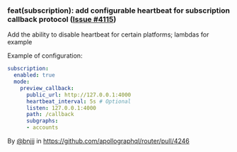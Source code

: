 ### feat(subscription): add configurable heartbeat for subscription callback protocol ([Issue #4115](https://github.com/apollographql/router/issues/4115))

Add the ability to disable heartbeat for certain platforms; lambdas for example

Example of configuration:

```yaml
subscription:
  enabled: true
  mode:
    preview_callback:
      public_url: http://127.0.0.1:4000
      heartbeat_interval: 5s # Optional
      listen: 127.0.0.1:4000
      path: /callback
      subgraphs:
      - accounts
 ```

By [@bnjjj](https://github.com/bnjjj) in https://github.com/apollographql/router/pull/4246
